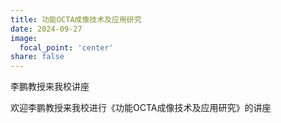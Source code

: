 ```yaml
---
title: 功能OCTA成像技术及应用研究
date: 2024-09-27
image:
  focal_point: 'center'
share: false
---
```


李鹏教授来我校讲座

欢迎李鹏教授来我校进行《功能OCTA成像技术及应用研究》的讲座
